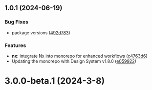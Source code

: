 ## 1.0.1 (2024-06-19)


### Bug Fixes

* package versions ([492d783](https://github.com/ongov/ontario-frontend/commit/492d783a7b5bad75a8430f3f7fcc27bad2902d28))


### Features

* **nx:** integrate Nx into monorepo for enhanced workflows ([c4763d6](https://github.com/ongov/ontario-frontend/commit/c4763d6deff19bd09cb6023404b83448ff4420ca))
* Updating the monorepo with Design System v1.8.0 ([e059922](https://github.com/ongov/ontario-frontend/commit/e059922ff78a1cccb3b7ce0141a87c24dcaf5e81))



# 3.0.0-beta.1 (2024-3-8)



